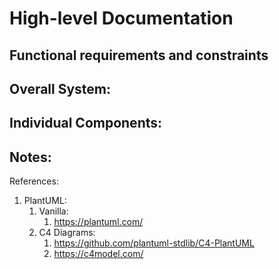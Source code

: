 # High-level Documentation

## Functional requirements and constraints


## Overall System:

## Individual Components:

## Notes:

References:
1. PlantUML:
    1. Vanilla:
        1. https://plantuml.com/
    1. C4 Diagrams:
        1. https://github.com/plantuml-stdlib/C4-PlantUML
        1. https://c4model.com/
